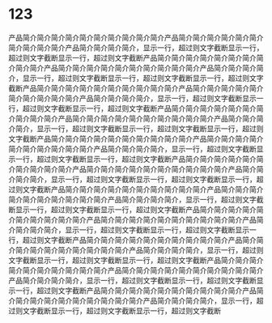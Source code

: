 # 123
产品简介简介简介简介简介简介简介简介简介简介产品简介简介简介简介简介简介简介简介简介简介产品简介简介简介简介，显示一行，超过则文字截断显示一行，超过则文字截断显示一行，超过则文字截断产品简介简介简介简介简介简介简介简介简介简介产品简介简介简介简介简介简介简介简介简介简介产品简介简介简介简介，显示一行，超过则文字截断显示一行，超过则文字截断显示一行，超过则文字截断产品简介简介简介简介简介简介简介简介简介简介产品简介简介简介简介简介简介简介简介简介简介产品简介简介简介简介，显示一行，超过则文字截断显示一行，超过则文字截断显示一行，超过则文字截断产品简介简介简介简介简介简介简介简介简介简介产品简介简介简介简介简介简介简介简介简介简介产品简介简介简介简介，显示一行，超过则文字截断显示一行，超过则文字截断显示一行，超过则文字截断产品简介简介简介简介简介简介简介简介简介简介产品简介简介简介简介简介简介简介简介简介简介产品简介简介简介简介，显示一行，超过则文字截断显示一行，超过则文字截断显示一行，超过则文字截断产品简介简介简介简介简介简介简介简介简介简介产品简介简介简介简介简介简介简介简介简介简介产品简介简介简介简介，显示一行，超过则文字截断显示一行，超过则文字截断显示一行，超过则文字截断产品简介简介简介简介简介简介简介简介简介简介产品简介简介简介简介简介简介简介简介简介简介产品简介简介简介简介，显示一行，超过则文字截断显示一行，超过则文字截断显示一行，超过则文字截断产品简介简介简介简介简介简介简介简介简介简介产品简介简介简介简介简介简介简介简介简介简介产品简介简介简介简介，显示一行，超过则文字截断显示一行，超过则文字截断显示一行，超过则文字截断产品简介简介简介简介简介简介简介简介简介简介产品简介简介简介简介简介简介简介简介简介简介产品简介简介简介简介，显示一行，超过则文字截断显示一行，超过则文字截断显示一行，超过则文字截断产品简介简介简介简介简介简介简介简介简介简介产品简介简介简介简介简介简介简介简介简介简介产品简介简介简介简介，显示一行，超过则文字截断显示一行，超过则文字截断显示一行，超过则文字截断产品简介简介简介简介简介简介简介简介简介简介产品简介简介简介简介简介简介简介简介简介简介产品简介简介简介简介，显示一行，超过则文字截断显示一行，超过则文字截断显示一行，超过则文字截断
